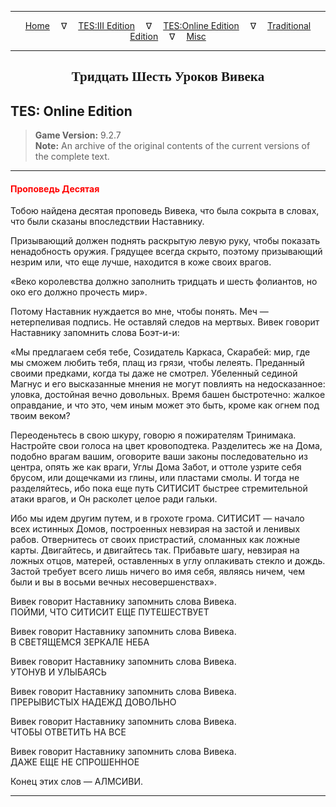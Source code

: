 
---

<!-- Jekyll Page Links -->

<center>
<a href="../../../../index.html">Home</a>
&emsp;&nabla;&emsp;
<a href="../../../index-tes3.html">TES:III Edition</a>
&emsp;&nabla;&emsp;
<a href="../../../index-teso.html">TES:Online Edition</a>
&emsp;&nabla;&emsp;
<a href="../../../index-traditional.html">Traditional Edition</a>
&emsp;&nabla;&emsp;
<a href="../../../index-misc.html">Misc</a>
</center>

<!-- Markdown Body Below: -->

---

<center>
<h2><span style="font-family:Georgia">Тридцать Шесть Уроков Вивека</span></h2>
</center>

## TES: Online Edition

> __Game Version:__ 9.2.7\
> __Note:__ An archive of the original contents of the current versions of the complete text.

---

#### <span style="color:red">Проповедь Десятая</span>

Тобою найдена десятая проповедь Вивека, что была сокрыта в словах, что были сказаны впоследствии Наставнику.

Призывающий должен поднять раскрытую левую руку, чтобы показать ненадобность оружия. Грядущее всегда скрыто, поэтому призывающий незрим или, что еще лучше, находится в коже своих врагов.

«Веко королевства должно заполнить тридцать и шесть фолиантов, но око его должно прочесть мир».

Потому Наставник нуждается во мне, чтобы понять. Меч — нетерпеливая подпись. Не оставляй следов на мертвых. Вивек говорит Наставнику запомнить слова Боэт-и-и:

«Мы предлагаем себя тебе, Созидатель Каркаса, Скарабей: мир, где мы сможем любить тебя, плащ из грязи, чтобы лелеять. Преданный своими предками, когда ты даже не смотрел. Убеленный сединой Магнус и его высказанные мнения не могут повлиять на недосказанное: уловка, достойная вечно довольных. Время башен быстротечно: жалкое оправдание, и что это, чем иным может это быть, кроме как огнем под твоим веком?

Переоденьтесь в свою шкуру, говорю я пожирателям Тринимака. Настройте свои голоса на цвет кровоподтека. Разделитесь же на Дома, подобно врагам вашим, оговорите ваши законы последовательно из центра, опять же как враги, Углы Дома Забот, и оттоле узрите себя брусом, или дощечками из глины, или пластами смолы. И тогда не разделяйтесь, ибо пока еще путь СИТИСИТ быстрее стремительной атаки врагов, и Он расколет целое ради гальки.

Ибо мы идем другим путем, и в грохоте грома. СИТИСИТ — начало всех истинных Домов, построенных невзирая на застой и ленивых рабов. Отвернитесь от своих пристрастий, сломанных как ложные карты. Двигайтесь, и двигайтесь так. Прибавьте шагу, невзирая на ложных отцов, матерей, оставленных в углу оплакивать стекло и дождь. Застой требует всего лишь ничего во имя себя, являясь ничем, чем были и вы в восьми вечных несовершенствах».

Вивек говорит Наставнику запомнить слова Вивека.\
ПОЙМИ, ЧТО СИТИСИТ ЕЩЕ ПУТЕШЕСТВУЕТ

Вивек говорит Наставнику запомнить слова Вивека.\
В СВЕТЯЩЕМСЯ ЗЕРКАЛЕ НЕБА

Вивек говорит Наставнику запомнить слова Вивека.\
УТОНУВ И УЛЫБАЯСЬ

Вивек говорит Наставнику запомнить слова Вивека.\
ПРЕРЫВИСТЫХ НАДЕЖД ДОВОЛЬНО

Вивек говорит Наставнику запомнить слова Вивека.\
ЧТОБЫ ОТВЕТИТЬ НА ВСЕ

Вивек говорит Наставнику запомнить слова Вивека.\
ДАЖЕ ЕЩЕ НЕ СПРОШЕННОЕ

Конец этих слов — АЛМСИВИ.

---
